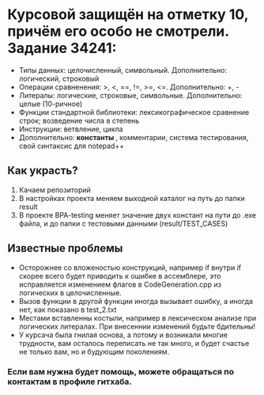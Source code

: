 <h1> 
Курсовой защищён на отметку 10, причём его особо не смотрели. <br>
Задание 34241:
</h1>
<ul>
  <li>Типы данных: целочисленный, символьный. Дополнительно: логический, строковый</li>
  <li>Операции сравненения: >, <, ==, !=, >=, <=. Дополнительно: +, - </li>
  <li>Литералы: логические, строковые, символьные. Дополнительно: целые (10-ричное) </li>
  <li>Функции стандартной библиотеки: лексикографическое сравнение строк; возведение числа в степень</li>
  <li>Инструкции: ветвление, цикла</li>
  <li>Дополнительно: <b> константы </b>, комментарии, система тестирования, свой синтаксис для notepad++ </li>
</ul>

<h2>Как украсть?</h2>
<ol>
  <li>Качаем репозиторий</li>
  <li>В настройках проекта меняем выходной каталог на путь до папки result</li>
  <li>В проекте BPA-testing меняет значение двух констант на пути до .exe файла, и до папки с тестовыми данными (result/TEST_CASES)</li>
</ol>
<h2>Известные проблемы</h2>
<ul>
  <li>Осторожнее со вложеностью конструкций, например if внутри if скорее всего будет приводить к ошибке в ассемблере, это исправляется изменением флагов в CodeGeneration.cpp из логических в целочисленные.</li>
  <li>Вызов функции в другой функции иногда вызывает ошибку, а иногда нет, как показано в test_2.txt</li>
  <li>Местами вставленны костыли, например в лексическом анализе при логических литералах. При внесеннии изменений будьте бдительны!</li>
  <li>У курсача была гнилая основа, а потому и возникали многие трудности, вам осталось переписать не так много, и будет счастье не только вам, но и будующим поколениям.</li>
</ul>
<h3>Если вам нужна будет помощь, можете обращаться по контактам в профиле гитхаба.</h3>
